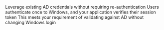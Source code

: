 
Leverage existing AD credentials without requiring re-authentication
Users authenticate once to Windows, and your application verifies their session token
	This meets your requirement of validating against AD without changing Windows login 